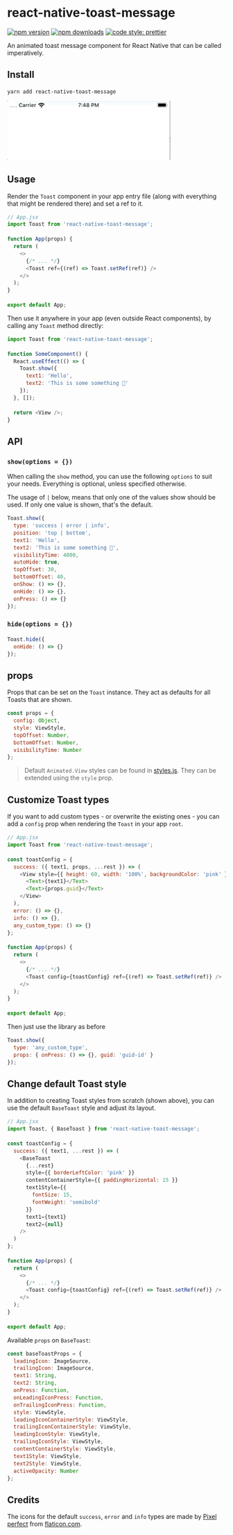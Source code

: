 # react-native-toast-message

[![npm version](https://img.shields.io/npm/v/react-native-toast-message)](https://www.npmjs.com/package/react-native-toast-message)
[![npm downloads](https://img.shields.io/npm/dw/react-native-toast-message)](https://www.npmjs.com/package/react-native-toast-message)
[![code style: prettier](https://img.shields.io/badge/code_style-prettier-ff69b4.svg)](https://github.com/prettier/prettier)

An animated toast message component for React Native that can be called imperatively.

## Install

```
yarn add react-native-toast-message
```

![ToastSuccess](success-toast.gif)

## Usage

Render the `Toast` component in your app entry file (along with everything that might be rendered there) and set a ref to it.

```js
// App.jsx
import Toast from 'react-native-toast-message';

function App(props) {
  return (
    <>
      {/* ... */}
      <Toast ref={(ref) => Toast.setRef(ref)} />
    </>
  );
}

export default App;
```

Then use it anywhere in your app (even outside React components), by calling any `Toast` method directly:

```js
import Toast from 'react-native-toast-message';

function SomeComponent() {
  React.useEffect(() => {
    Toast.show({
      text1: 'Hello',
      text2: 'This is some something 👋'
    });
  }, []);

  return <View />;
}
```

## API

### `show(options = {})`

When calling the `show` method, you can use the following `options` to suit your needs. Everything is optional, unless specified otherwise.

The usage of `|` below, means that only one of the values show should be used.
If only one value is shown, that's the default.

```js
Toast.show({
  type: 'success | error | info',
  position: 'top | bottom',
  text1: 'Hello',
  text2: 'This is some something 👋',
  visibilityTime: 4000,
  autoHide: true,
  topOffset: 30,
  bottomOffset: 40,
  onShow: () => {},
  onHide: () => {},
  onPress: () => {}
});
```

### `hide(options = {})`

```js
Toast.hide({
  onHide: () => {}
});
```

## props

Props that can be set on the `Toast` instance. They act as defaults for all Toasts that are shown.

```js
const props = {
  config: Object,
  style: ViewStyle,
  topOffset: Number,
  bottomOffset: Number,
  visibilityTime: Number
};
```

> Default `Animated.View` styles can be found in [styles.js](https://github.com/calintamas/react-native-toast-message/blob/master/src/styles.js#L4). They can be extended using the `style` prop.

## Customize Toast types

If you want to add custom types - or overwrite the existing ones - you can add a `config` prop when rendering the `Toast` in your app `root`.

```js
// App.jsx
import Toast from 'react-native-toast-message';

const toastConfig = {
  success: ({ text1, props, ...rest }) => (
    <View style={{ height: 60, width: '100%', backgroundColor: 'pink' }}>
      <Text>{text1}</Text>
      <Text>{props.guid}</Text>
    </View>
  ),
  error: () => {},
  info: () => {},
  any_custom_type: () => {}
};

function App(props) {
  return (
    <>
      {/* ... */}
      <Toast config={toastConfig} ref={(ref) => Toast.setRef(ref)} />
    </>
  );
}

export default App;
```

Then just use the library as before

```js
Toast.show({
  type: 'any_custom_type',
  props: { onPress: () => {}, guid: 'guid-id' }
});
```

## Change default Toast style

In addition to creating Toast styles from scratch (shown above), you can use the default `BaseToast` style and adjust its layout.

```js
// App.jsx
import Toast, { BaseToast } from 'react-native-toast-message';

const toastConfig = {
  success: ({ text1, ...rest }) => (
    <BaseToast
      {...rest}
      style={{ borderLeftColor: 'pink' }}
      contentContainerStyle={{ paddingHorizontal: 15 }}
      text1Style={{
        fontSize: 15,
        fontWeight: 'semibold'
      }}
      text1={text1}
      text2={null}
    />
  )
};

function App(props) {
  return (
    <>
      {/* ... */}
      <Toast config={toastConfig} ref={(ref) => Toast.setRef(ref)} />
    </>
  );
}

export default App;
```

Available `props` on `BaseToast`:

```js
const baseToastProps = {
  leadingIcon: ImageSource,
  trailingIcon: ImageSource,
  text1: String,
  text2: String,
  onPress: Function,
  onLeadingIconPress: Function,
  onTrailingIconPress: Function,
  style: ViewStyle,
  leadingIconContainerStyle: ViewStyle,
  trailingIconContainerStyle: ViewStyle,
  leadingIconStyle: ViewStyle,
  trailingIconStyle: ViewStyle,
  contentContainerStyle: ViewStyle,
  text1Style: ViewStyle,
  text2Style: ViewStyle,
  activeOpacity: Number
};
```

## Credits

The icons for the default `success`, `error` and `info` types are made by [Pixel perfect](https://www.flaticon.com/authors/pixel-perfect) from [flaticon.com](www.flaticon.com).
